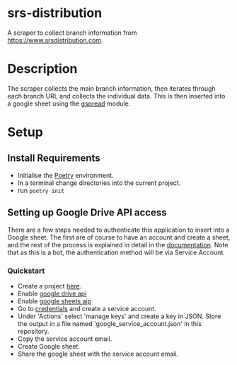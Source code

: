 # srs-distribution
A scraper to collect branch information from https://www.srsdistribution.com.


# Description
The scraper collects the main branch information, then iterates through each branch URL and collects the individual
data. This is then inserted into a google sheet using the [gspread](https://pypi.org/project/gspread/) module.

# Setup

## Install Requirements

- Initialise the [Poetry](https://python-poetry.org/) environment.
- In a terminal change directories into the current project.
- run `poetry init`

## Setting up Google Drive API access

There are a few steps needed to authenticate this application to insert into a Google sheet.
The first are of course to have an account and create a sheet, and the rest of the process is explained in detail 
in the [documentation](https://docs.gspread.org/en/latest/oauth2.html). 
Note that as this is a bot, the authentication method will be via Service Account.


### Quickstart

- Create a project [here](https://console.cloud.google.com/apis/dashboard).
- Enable [google drive api](https://console.cloud.google.com/marketplace/product/google/drive.googleapis.com)
- Enable [google sheets aip](https://console.cloud.google.com/marketplace/product/google/sheets.googleapis.com)
- Go to [credentials](https://console.cloud.google.com/apis/credentials) and create a service account.
- Under 'Actions' select 'manage keys' and create a key in JSON. Store the output in a file named 'google_service_account.json' in this repository. 
- Copy the service account email.
- Create Google sheet.
- Share the google sheet with the service account email.